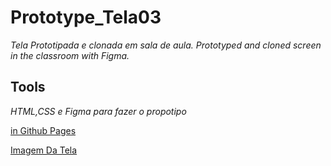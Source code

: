 # Prototype_Tela03
_Tela Prototipada e clonada em sala de aula. Prototyped and cloned screen in the classroom with Figma._

## Tools
_HTML,CSS e Figma para fazer o propotipo_


[in Github Pages](https://on0v41s.github.io/Prototype_Tela03/)


[Imagem Da Tela](./img/Tela03.png)
